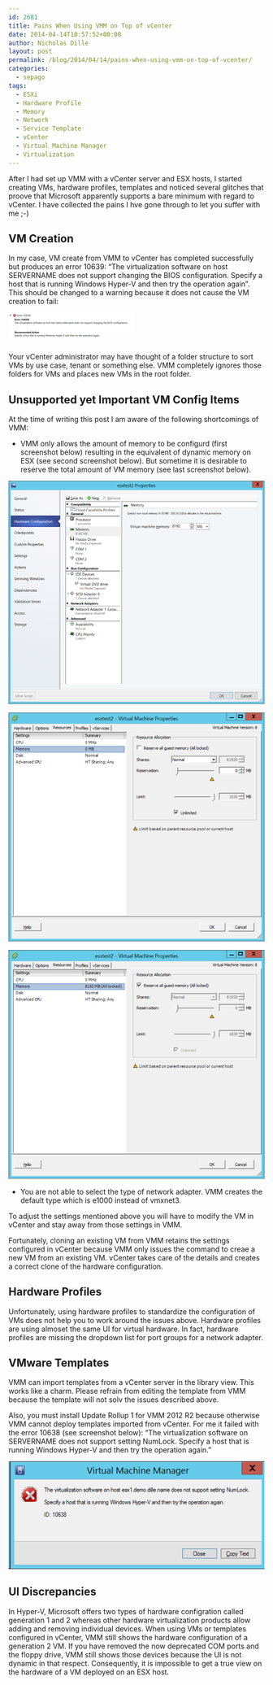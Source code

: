```yaml
---
id: 2681
title: Pains When Using VMM on Top of vCenter
date: 2014-04-14T10:57:52+00:00
author: Nicholas Dille
layout: post
permalink: /blog/2014/04/14/pains-when-using-vmm-on-top-of-vcenter/
categories:
  - sepago
tags:
  - ESXi
  - Hardware Profile
  - Memory
  - Network
  - Service Template
  - vCenter
  - Virtual Machine Manager
  - Virtualization
---
```

After I had set up VMM with a vCenter server and ESX hosts, I started creating VMs, hardware profiles, templates and noticed several glitches that proove that Microsoft apparently supports a bare minimum with regard to vCenter. I have collected the pains I hve gone through to let you suffer with me ;-)

<!--more-->

## VM Creation

In my case, VM create from VMM to vCenter has completed successfully but produces an error 10639: “The virtualization software on host SERVERNAME does not support changing the BIOS configuration. Specify a host that is running Windows Hyper-V and then try the operation again”. This should be changed to a warning because it does not cause the VM creation to fail:

[![The virtualization software does not support changing the BIOS configuration](/media/2014/04/image.png)](/media/2014/04/image.png)

Your vCenter administrator may have thought of a folder structure to sort VMs by use case, tenant or something else. VMM completely ignores those folders for VMs and places new VMs in the root folder.

## Unsupported yet Important VM Config Items

At the time of writing this post I am aware of the following shortcomings of VMM:

  * VMM only allows the amount of memory to be configurd (first screenshot below) resulting in the equivalent of dynamic memory on ESX (see second screenshot below). But sometime it is desirable to reserve the total amount of VM memory (see last screenshot below).

[![Static memory](/media/2014/04/vmm_memory.png)](/media/2014/04/vmm_memory.png)

[![Default memory reservation in vCenter](/media/2014/04/vcenter_default.png)](/media/2014/04/vcenter_default.png)

[![Reserve all memory](/media/2014/04/vcenter_reserved.png)](/media/2014/04/vcenter_reserved.png)

  * You are not able to select the type of network adapter. VMM creates the default type which is e1000 instead of vmxnet3.

To adjust the settings mentioned above you will have to modify the VM in vCenter and stay away from those settings in VMM.

Fortunately, cloning an existing VM from VMM retains the settings configured in vCenter because VMM only issues the command to creae a new VM from an existing VM. vCenter takes care of the details and creates a correct clone of the hardware configuration.

## Hardware Profiles

Unfortunately, using hardware profiles to standardize the configuration of VMs does not help you to work around the issues above. Hardware profiles are using almoset the same UI for virtual hardware. In fact, hardware profiles are missing the dropdown list for port groups for a network adapter.

## VMware Templates

VMM can import templates from a vCenter server in the library view. This works like a charm. Please refrain from editing the template from VMM because the template will not solv the issues described above.

Also, you must install Update Rollup 1 for VMM 2012 R2 because otherwise VMM cannot deploy templates imported from vCenter. For me it failed with the error 10638 (see screenshot below): “The virtualization software on SERVERNAME does not support setting NumLock. Specify a host that is running Windows Hyper-V and then try the operation again.”

[![The virtualization software does not support setting NumLock](/media/2014/04/image1.png)](/media/2014/04/image1.png)

## UI Discrepancies

In Hyper-V, Microsoft offers two types of hardware configration called generation 1 and 2 whereas other hardware virtualization products allow adding and removing individual devices. When using VMs or templates configured in vCenter, VMM still shows the hardware configuration of a generation 2 VM. If you have removed the now deprecated COM ports and the floppy drive, VMM still shows those devices because the UI is not dynamic in that respect. Consequently, it is impossible to get a true view on the hardware of a VM deployed on an ESX host.

